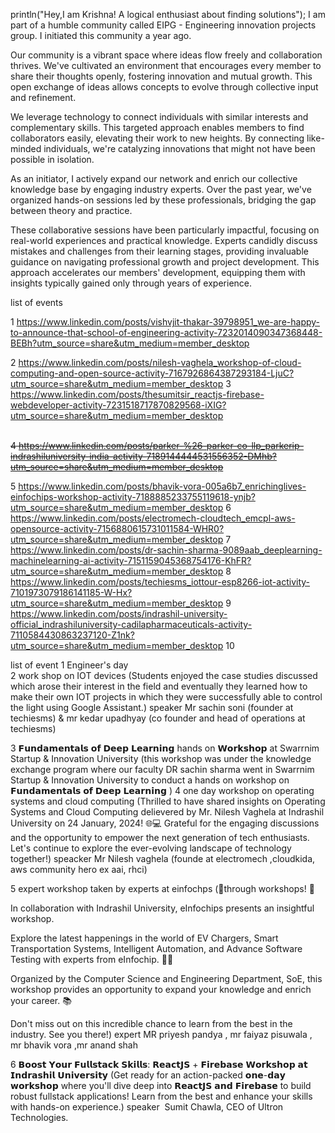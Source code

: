 
println("Hey,I am Krishna! A logical enthusiast about finding solutions");
I am part of a humble community called EIPG - Engineering innovation projects group. I initiated this community a year ago. 

Our community is a vibrant space where ideas flow freely and collaboration thrives. We've cultivated an environment that encourages every member to share their thoughts openly, fostering innovation and mutual growth. This open exchange of ideas allows concepts to evolve through collective input and refinement.

We leverage technology to connect individuals with similar interests and complementary skills. This targeted approach enables members to find collaborators easily, elevating their work to new heights. By connecting like-minded individuals, we're catalyzing innovations that might not have been possible in isolation.

As an initiator, I actively expand our network and enrich our collective knowledge base by engaging industry experts. Over the past year, we've organized hands-on sessions led by these professionals, bridging the gap between theory and practice.

These collaborative sessions have been particularly impactful, focusing on real-world experiences and practical knowledge. Experts candidly discuss mistakes and challenges from their learning stages, providing invaluable guidance on navigating professional growth and project development. This approach accelerates our members' development, equipping them with insights typically gained only through years of experience.








list  of  events 



1 https://www.linkedin.com/posts/vishvjit-thakar-39798951_we-are-happy-to-announce-that-school-of-engineering-activity-7232014090347368448-BEBh?utm_source=share&utm_medium=member_desktop

2 https://www.linkedin.com/posts/nilesh-vaghela_workshop-of-cloud-computing-and-open-source-activity-7167926864387293184-LjuC?utm_source=share&utm_medium=member_desktop
3 https://www.linkedin.com/posts/thesumitsir_reactjs-firebase-webdeveloper-activity-7231518717870829568-iXIG?utm_source=share&utm_medium=member_desktop



\
~~4 https://www.linkedin.com/posts/parker-%26-parker-co-llp_parkerip-indrashiluniversity-india-activity-7189144444531556352-DMhb?utm_source=share&utm_medium=member_desktop~~



5 https://www.linkedin.com/posts/bhavik-vora-005a6b7_enrichinglives-einfochips-workshop-activity-7188885233755119618-ynjb?utm_source=share&utm_medium=member_desktop
6 https://www.linkedin.com/posts/electromech-cloudtech_emcpl-aws-opensource-activity-7156880615731011584-WHR0?utm_source=share&utm_medium=member_desktop
7 https://www.linkedin.com/posts/dr-sachin-sharma-9089aab_deeplearning-machinelearning-ai-activity-7151159045368754176-KhFR?utm_source=share&utm_medium=member_desktop
8 https://www.linkedin.com/posts/techiesms_iottour-esp8266-iot-activity-7101973079186141185-W-Hx?utm_source=share&utm_medium=member_desktop
9 https://www.linkedin.com/posts/indrashil-university-official_indrashiluniversity-cadilapharmaceuticals-activity-7110584430863237120-Z1nk?utm_source=share&utm_medium=member_desktop
10 




list of event
1  Engineer's day  
2 work shop on IOT devices (Students enjoyed the case studies discussed which arose their interest in the field and eventually they learned how to make their own IOT projects in which they were successfully able to control the light using Google Assistant.) speaker Mr sachin soni (founder at techiesms) & mr kedar upadhyay (co founder and head of operations at techiesms)

3 𝗙𝘂𝗻𝗱𝗮𝗺𝗲𝗻𝘁𝗮𝗹𝘀 𝗼𝗳 𝗗𝗲𝗲𝗽 𝗟𝗲𝗮𝗿𝗻𝗶𝗻𝗴 hands on  𝗪𝗼𝗿𝗸𝘀𝗵𝗼𝗽 at Swarrnim Startup & Innovation University (this workshop was under the knowledge exchange program where our faculty DR sachin sharma went in Swarrnim Startup & Innovation University to conduct a hands on workshop on  𝗙𝘂𝗻𝗱𝗮𝗺𝗲𝗻𝘁𝗮𝗹𝘀 𝗼𝗳 𝗗𝗲𝗲𝗽 𝗟𝗲𝗮𝗿𝗻𝗶𝗻𝗴  )
4 one day workshop on operating systems and cloud computing (Thrilled to have shared insights on Operating Systems and Cloud Computing delievered by Mr. Nilesh Vaghela at Indrashil University  on 24 January, 2024! 🌐💻 Grateful for the engaging discussions and the opportunity to empower the next generation of tech enthusiasts. Let's continue to explore the ever-evolving landscape of technology together!) speacker Mr Nilesh  vaghela (founde at electromech ,cloudkida, aws community hero ex aai, rhci)


5 expert workshop taken by experts at einfochps (🌟through workshops! 🌟  
  
In collaboration with Indrashil University, eInfochips presents an insightful workshop.  
  
Explore the latest happenings in the world of EV Chargers, Smart Transportation Systems, Intelligent Automation, and Advance Software Testing with experts from eInfochip. 🚗💡  
  
Organized by the Computer Science and Engineering Department, SoE, this workshop provides an opportunity to expand your knowledge and enrich your career. 📚  
  
Don't miss out on this incredible chance to learn from the best in the industry. See you there!) expert MR priyesh pandya , mr faiyaz pisuwala , mr bhavik vora ,mr anand shah


6 𝗕𝗼𝗼𝘀𝘁 𝗬𝗼𝘂𝗿 𝗙𝘂𝗹𝗹𝘀𝘁𝗮𝗰𝗸 𝗦𝗸𝗶𝗹𝗹𝘀: 𝗥𝗲𝗮𝗰𝘁𝗝𝗦 + 𝗙𝗶𝗿𝗲𝗯𝗮𝘀𝗲 𝗪𝗼𝗿𝗸𝘀𝗵𝗼𝗽 𝗮𝘁 𝗜𝗻𝗱𝗿𝗮𝘀𝗵𝗶𝗹 𝗨𝗻𝗶𝘃𝗲𝗿𝘀𝗶𝘁𝘆 (Get ready for an action-packed 𝗼𝗻𝗲-𝗱𝗮𝘆 𝘄𝗼𝗿𝗸𝘀𝗵𝗼𝗽 where you'll dive deep into 𝗥𝗲𝗮𝗰𝘁𝗝𝗦 𝗮𝗻𝗱 𝗙𝗶𝗿𝗲𝗯𝗮𝘀𝗲 to build robust fullstack applications! Learn from the best and enhance your skills with hands-on experience.) speaker   Sumit Chawla, CEO of Ultron Technologies.